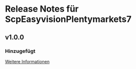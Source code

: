 # Release Notes für ScpEasyvisionPlentymarkets7

## v1.0.0

### Hinzugefügt
[Weitere Informationen](https://developers.plentymarkets.com/marketplace/plugin-requirements#marketplace-changelog)